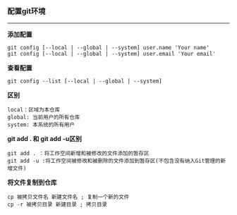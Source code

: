 ### 配置git环境

***

**添加配置**

```
git config [--local | --global | --system] user.name 'Your name'
git config [--local | --global | --system] user.email 'Your email'

```

**查看配置**

```
git config --list [--local | --global | --system]
```

**区别**

```
local：区域为本仓库
global: 当前用户的所有仓库
system: 本系统的所有用户
```

**git add . 和 git add -u区别**

```
git add . ：将工作空间新增和被修改的文件添加的暂存区
git add -u :将工作空间被修改和被删除的文件添加到暂存区(不包含没有纳入Git管理的新增文件)
```

**将文件复制到仓库**

```
cp 被拷贝文件名 新建文件名 ; 复制一个新的文件
cp -r 被拷贝目录 新建目录 ; 拷贝目录
```



